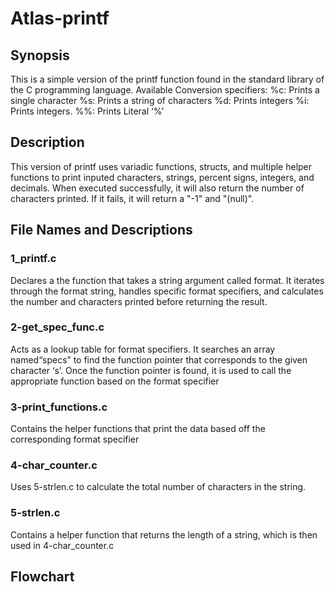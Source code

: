 # Atlas-printf

## Synopsis

This is a simple version of the printf function found in the standard library of the C programming language. 
Available Conversion specifiers:
%c: Prints a single character
%s: Prints a string of characters 
%d: Prints integers 
%i: Prints integers.
%%: Prints Literal ‘%’

## Description
This version of printf uses variadic functions, structs, and multiple helper functions to print inputed characters, strings, percent signs, integers, and decimals. When executed successfully, it will also return the number of characters printed. If it fails, it will return a "-1" and "(null)".

## File Names and Descriptions
### 1_printf.c
Declares a the function that takes a string argument called format. It iterates through the format string, handles specific format specifiers, and calculates the number and characters printed before returning the result.
### 2-get_spec_func.c
Acts as a lookup table for format specifiers. It searches an array named“specs” to find the function pointer that corresponds to the given character ‘s’. Once the function pointer is found, it is used to call the appropriate function based on the format specifier
### 3-print_functions.c
Contains the helper functions that print the data based off the corresponding format specifier
### 4-char_counter.c
Uses 5-strlen.c to calculate the total number of characters in the string.
### 5-strlen.c
Contains a helper function that returns the length of a string, which is then  used in 4-char_counter.c

## Flowchart